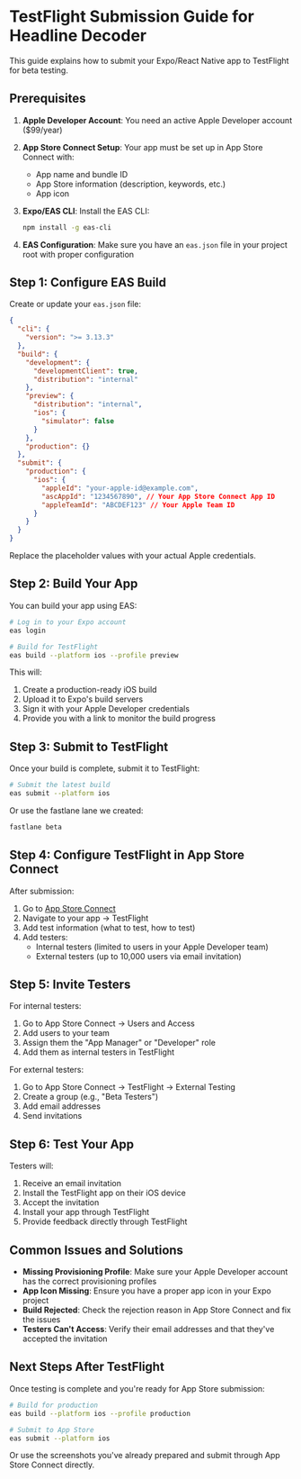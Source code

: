 # TestFlight Submission Guide for Headline Decoder

This guide explains how to submit your Expo/React Native app to TestFlight for beta testing.

## Prerequisites

1. **Apple Developer Account**: You need an active Apple Developer account ($99/year)

2. **App Store Connect Setup**: Your app must be set up in App Store Connect with:
   - App name and bundle ID
   - App Store information (description, keywords, etc.)
   - App icon

3. **Expo/EAS CLI**: Install the EAS CLI:
   ```bash
   npm install -g eas-cli
   ```

4. **EAS Configuration**: Make sure you have an `eas.json` file in your project root with proper configuration

## Step 1: Configure EAS Build

Create or update your `eas.json` file:

```json
{
  "cli": {
    "version": ">= 3.13.3"
  },
  "build": {
    "development": {
      "developmentClient": true,
      "distribution": "internal"
    },
    "preview": {
      "distribution": "internal",
      "ios": {
        "simulator": false
      }
    },
    "production": {}
  },
  "submit": {
    "production": {
      "ios": {
        "appleId": "your-apple-id@example.com",
        "ascAppId": "1234567890", // Your App Store Connect App ID
        "appleTeamId": "ABCDEF123" // Your Apple Team ID
      }
    }
  }
}
```

Replace the placeholder values with your actual Apple credentials.

## Step 2: Build Your App

You can build your app using EAS:

```bash
# Log in to your Expo account
eas login

# Build for TestFlight
eas build --platform ios --profile preview
```

This will:
1. Create a production-ready iOS build
2. Upload it to Expo's build servers
3. Sign it with your Apple Developer credentials
4. Provide you with a link to monitor the build progress

## Step 3: Submit to TestFlight

Once your build is complete, submit it to TestFlight:

```bash
# Submit the latest build
eas submit --platform ios
```

Or use the fastlane lane we created:

```bash
fastlane beta
```

## Step 4: Configure TestFlight in App Store Connect

After submission:

1. Go to [App Store Connect](https://appstoreconnect.apple.com/)
2. Navigate to your app → TestFlight
3. Add test information (what to test, how to test)
4. Add testers:
   - Internal testers (limited to users in your Apple Developer team)
   - External testers (up to 10,000 users via email invitation)

## Step 5: Invite Testers

For internal testers:
1. Go to App Store Connect → Users and Access
2. Add users to your team
3. Assign them the "App Manager" or "Developer" role
4. Add them as internal testers in TestFlight

For external testers:
1. Go to App Store Connect → TestFlight → External Testing
2. Create a group (e.g., "Beta Testers")
3. Add email addresses
4. Send invitations

## Step 6: Test Your App

Testers will:
1. Receive an email invitation
2. Install the TestFlight app on their iOS device
3. Accept the invitation
4. Install your app through TestFlight
5. Provide feedback directly through TestFlight

## Common Issues and Solutions

- **Missing Provisioning Profile**: Make sure your Apple Developer account has the correct provisioning profiles
- **App Icon Missing**: Ensure you have a proper app icon in your Expo project
- **Build Rejected**: Check the rejection reason in App Store Connect and fix the issues
- **Testers Can't Access**: Verify their email addresses and that they've accepted the invitation

## Next Steps After TestFlight

Once testing is complete and you're ready for App Store submission:

```bash
# Build for production
eas build --platform ios --profile production

# Submit to App Store
eas submit --platform ios
```

Or use the screenshots you've already prepared and submit through App Store Connect directly. 